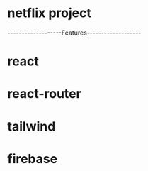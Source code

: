 # netflix project
-------------------Features-------------------
# react
# react-router 
# tailwind
# firebase